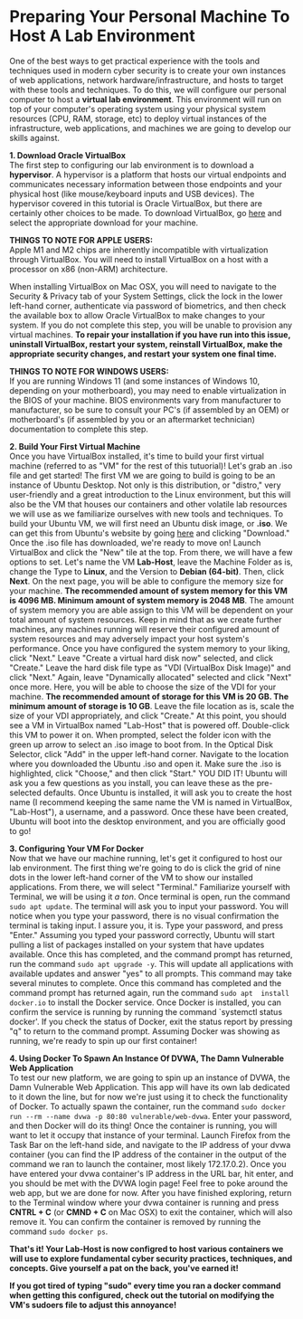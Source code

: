 # Preparing Your Personal Machine To Host A Lab Environment

One of the best ways to get practical experience with the tools and techniques
used in modern cyber security is to create your own instances of web
applications, network hardware/infrastructure, and hosts to target with these
tools and techniques. To do this, we will configure our personal computer to 
host a <b>virtual lab environment</b>. This environment will run on top of 
your computer's operating system using your physical system resources (CPU, 
RAM, storage, etc) to deploy virtual instances of the infrastructure, web 
applications, and machines we are going to develop our skills against. 

<b>1. Download Oracle VirtualBox</b> \
The first step to configuring our lab environment is to download a 
<b>hypervisor</b>. A hypervisor is a platform that hosts our virtual endpoints
and communicates necessary information between those endpoints and your 
physical host (like mouse/keyboard inputs and USB devices). The hypervisor 
covered in this tutorial is Oracle VirtualBox, but there are certainly other 
choices to be made. To download VirtualBox, go 
[here](https://virtualbox.org/wiki/Downloads) and select the appropriate
download for your machine. 

<b>THINGS TO NOTE FOR APPLE USERS:</b> \
Apple M1 and M2 chips are inherently incompatible with virtualization 
through VirtualBox. You will need to install VirtualBox on a host with a 
processor on x86 (non-ARM) architecture. 

When installing VirtualBox on Mac OSX, you will need to navigate to the 
Security & Privacy tab of your System Settings, click the lock in the lower 
left-hand corner, authenticate via password of biometrics, and then check the 
available box to allow Oracle VirtualBox to make changes to your system. If 
you do not complete this step, you will be unable to provision any virtual
machines. <b> To repair your installation if you have run into this issue, 
uninstall VirtualBox, restart your system, reinstall VirtualBox, make the 
appropriate security changes, and restart your system one final time.</b> 

<b>THINGS TO NOTE FOR WINDOWS USERS:</b> \
If you are running Windows 11 (and some instances of Windows 10, depending on 
your motherboard), you may need to enable virtualization in the BIOS of your
machine. BIOS environments vary from manufacturer to manufacturer, so be sure 
to consult your PC's (if assembled by an OEM) or motherboard's (if assembled 
by you or an aftermarket technician) documentation to complete this step. 

<b>2. Build Your First Virtual Machine</b> \
Once you have VirtualBox installed, it's time to build your first virtual machine 
(referred to as "VM" for the rest of this tutuorial)! Let's grab an .iso file and get
started! The first VM we are going to build is going to be an instance of Ubuntu Desktop. 
Not only is this distribution, or "distro," very user-friendly and a great introduction to 
the Linux environment, but this will also be the VM that houses our containers and other 
volatile lab resources we will use as we familiarize ourselves with new tools and techniques. 
To build your Ubuntu VM, we will first need an Ubuntu disk image, or <b>.iso</b>. We can get 
this from Ubuntu's website by going [here](https://ubuntu.com/download/desktop) and clicking 
"Download." Once the .iso file has downloaded, we're ready to move on! Launch VirtualBox and 
click the "New" tile at the top. From there, we will have a few options to set. Let's name 
the VM <b>Lab-Host</b>, leave the Machine Folder as is, change the Type to <b>Linux</b>, and the 
Version to <b>Debian (64-bit)</b>. Then, click <b>Next</b>. On the next page, you will be able to 
configure the memory size for your machine. <b> The recommended amount of system memory for this VM 
is 4096 MB. Minimum amount of system memory is 2048 MB</b>. The amount of system memory you are able 
assign to this VM will be dependent on your total amount of system resources. Keep in mind that as we
create further machines, any machines running will reserve their configured amount of system 
resources and may adversely impact your host system's performance. Once you have configured the system 
memory to your liking, click "Next." Leave "Create a virtual hard disk now" selected, and click "Create." 
Leave the hard disk file type as "VDI (VirtualBox Disk Image)" and click "Next." Again, leave "Dynamically 
allocated" selected and click "Next" once more. Here, you will be able to choose the size of the VDI for 
your machine. <b> The recommended amount of storage for this VM is 20 GB. The minimum amount of storage is 
10 GB</b>. Leave the file location as is, scale the size of your VDI appropriately, and click "Create." 
At this point, you should see a VM in VirtualBox named "Lab-Host" that is powered off. Double-click this 
VM to power it on. When prompted, select the folder icon with the green up arrow to select an .iso image 
to boot from. In the Optical Disk Selector, click "Add" in the upper left-hand corner. Navigate to the 
location where you downloaded the Ubuntu .iso and open it. Make sure the .iso is highlighted, click "Choose," 
and then click "Start." YOU DID IT! Ubuntu will ask you a few questions as you install, you can leave these 
as the pre-selected defaults. Once Ubuntu is installed, it will ask you to create the host name (I recommend 
keeping the same name the VM is named in VirtualBox, "Lab-Host"), a username, and a password. Once these have 
been created, Ubuntu will boot into the desktop environment, and you are officially good to go! 

<b>3. Configuring Your VM For Docker</b> \
Now that we have our machine running, let's get it configured to host our lab environment. The first thing we're 
going to do is click the grid of nine dots in the lower left-hand corner of the VM to show our installed 
applications. From there, we will select "Terminal." Familiarize yourself with Terminal, we will be using it 
*a ton*. Once terminal is open, run the command `sudo apt update`. The terminal will ask you to input your 
password. You will notice when you type your password, there is no visual confirmation the terminal is taking 
input. I assure you, it is. Type your password, and press "Enter." Assuming you typed your password correctly, 
Ubuntu will start pulling a list of packages installed on your system that have updates available. Once this has 
completed, and the command prompt has returned, run the command `sudo apt upgrade -y`. This will update all 
applications with available updates and answer "yes" to all prompts. This command may take several minutes to 
complete. Once this command has completed and the command prompt has returned again, run the command `sudo apt 
install docker.io` to install the Docker service. Once Docker is installed, you can confirm the service is running 
by running the command `systemctl status docker'. If you check the status of Docker, exit the status report by pressing 
"q" to return to the command prompt. Assuming Docker was showing as running, we're ready to spin up our first container! 

<b>4. Using Docker To Spawn An Instance Of DVWA, The Damn Vulnerable Web Application</b> \
To test our new platform, we are going to spin up an instance of DVWA, the Damn Vulnerable Web Application. This app will 
have its own lab dedicated to it down the line, but for now we're just using it to check the functionality of Docker. To 
actually spawn the container, run the command `sudo docker run --rm --name dvwa -p 80:80 vulnerable/web-dvwa`. Enter your 
password, and then Docker will do its thing! Once the container is running, you will want to let it occupy that instance 
of your terminal. Launch Firefox from the Task Bar on the left-hand side, and navigate to the IP address of your dvwa container 
(you can find the IP address of the container in the output of the command we ran to launch the container, most likely 
172.17.0.2). Once you have entered your dvwa container's IP address in the URL bar, hit enter, and you should be met with 
the DVWA login page! Feel free to poke around the web app, but we are done for now. After you have finished exploring, return 
to the Terminal window where your dvwa container is running and press <b>CNTRL + C</b> (or <b>CMND + C</b> on Mac OSX) to exit 
the container, which will also remove it. You can confirm the container is removed by running the command `sudo docker ps`. 

<b>That's it! Your Lab-Host is now configred to host various containers we will use to explore fundamental cyber security 
practices, techniques, and concepts. Give yourself a pat on the back, you've earned it!</b> 

<b> If you got tired of typing "sudo" every time you ran a docker command when getting this configured, check out the tutorial 
on modifying the VM's sudoers file to adjust this annoyance!</b>
